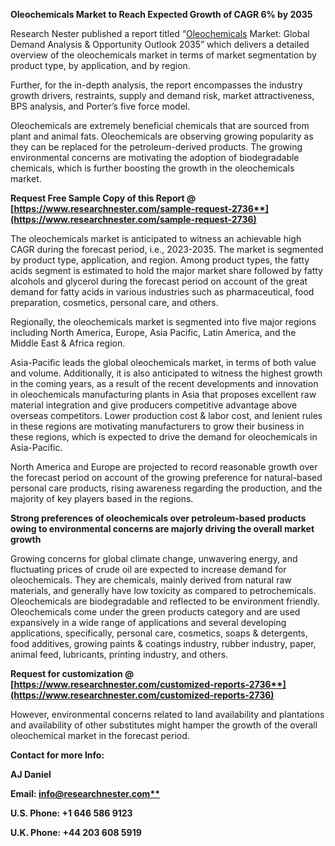 ﻿**Oleochemicals Market to Reach Expected Growth of CAGR 6% by 2035**

Research Nester published a report titled “[Oleochemicals](https://www.researchnester.com/reports/oleochemicals-market/2736)  Market: Global Demand Analysis & Opportunity Outlook 2035” which delivers a detailed overview of the oleochemicals market in terms of market segmentation by product type, by application, and by region.

Further, for the in-depth analysis, the report encompasses the industry growth drivers, restraints, supply and demand risk, market attractiveness, BPS analysis, and Porter’s five force model.

Oleochemicals are extremely beneficial chemicals that are sourced from plant and animal fats. Oleochemicals are observing growing popularity as they can be replaced for the petroleum-derived products. The growing environmental concerns are motivating the adoption of biodegradable chemicals, which is further boosting the growth in the oleochemicals market.

**Request Free Sample Copy of this Report @ [https://www.researchnester.com/sample-request-2736**](https://www.researchnester.com/sample-request-2736)**

The oleochemicals market is anticipated to witness an achievable high CAGR during the forecast period, i.e., 2023-2035. The market is segmented by product type, application, and region. Among product types, the fatty acids segment is estimated to hold the major market share followed by fatty alcohols and glycerol during the forecast period on account of the great demand for fatty acids in various industries such as pharmaceutical, food preparation, cosmetics, personal care, and others.

Regionally, the oleochemicals market is segmented into five major regions including North America, Europe, Asia Pacific, Latin America, and the Middle East & Africa region.

Asia-Pacific leads the global oleochemicals market, in terms of both value and volume. Additionally, it is also anticipated to witness the highest growth in the coming years, as a result of the recent developments and innovation in oleochemicals manufacturing plants in Asia that proposes excellent raw material integration and give producers competitive advantage above overseas competitors. Lower production cost & labor cost, and lenient rules in these regions are motivating manufacturers to grow their business in these regions, which is expected to drive the demand for oleochemicals in Asia-Pacific.

North America and Europe are projected to record reasonable growth over the forecast period on account of the growing preference for natural-based personal care products, rising awareness regarding the production, and the majority of key players based in the regions.

**Strong preferences of oleochemicals over petroleum-based products owing to environmental concerns are majorly driving the overall market growth**

Growing concerns for global climate change, unwavering energy, and fluctuating prices of crude oil are expected to increase demand for oleochemicals. They are chemicals, mainly derived from natural raw materials, and generally have low toxicity as compared to petrochemicals. Oleochemicals are biodegradable and reflected to be environment friendly. Oleochemicals come under the green products category and are used expansively in a wide range of applications and several developing applications, specifically, personal care, cosmetics, soaps & detergents, food additives, growing paints & coatings industry, rubber industry, paper, animal feed, lubricants, printing industry, and others.

**Request for customization @ [https://www.researchnester.com/customized-reports-2736**](https://www.researchnester.com/customized-reports-2736)**

However, environmental concerns related to land availability and plantations and availability of other substitutes might hamper the growth of the overall oleochemical market in the forecast period.

**Contact for more Info:**

**AJ Daniel**

**Email: [info@researchnester.com**](mailto:info@researchnester.com)**

**U.S. Phone: +1 646 586 9123** 

**U.K. Phone: +44 203 608 5919**
